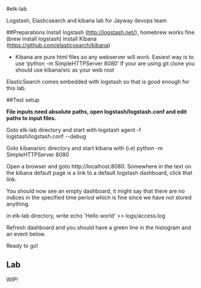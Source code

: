 #elk-lab

Logstash, Elasticsearch and kibana lab for Jayway devops team


##Preparations
Install logstash (http://logstash.net/), homebrew works fine (brew install logstash)
Install Kibana (https://github.com/elasticsearch/kibana)
 - Kibana are pure html files so any webserver will work. Easiest way is to use ‘python -m SimpleHTTPServer 8080’
If your are using git clone you should use kibana/src as your web root

ElasticSearch comes embedded with logstash so that is good enough for this lab.


##Test setup

**File inputs need absolute paths, open logstash/logstash.conf and edit paths to input files.**

Goto elk-lab directory and start with 
    logstash agent -f logstash/logstash.conf --debug

Goto kibana/src directory and start kibana with (i.e)
    python -m SimpleHTTPServer 8080

Open a browser and goto http://localhost:8080. Somewhere in the text on the kibana default page is a link to a default logstash dashboard, click that link.

You should now see an empty dashboard, it might say that there are no indices in the specified time period which is fine since we have not stored anything.

in elk-lab directory, write 
    echo 'Hello world' >> logs/access.log
	
Refresh dashboard and you should have a green line in the histogram and an event below. 

Ready to go!

## Lab

WIP!